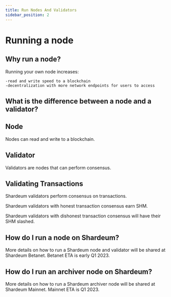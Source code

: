 ```yaml
---
title: Run Nodes And Validators
sidebar_position: 2
---
```


# Running a node

## Why run a node?

Running your own node increases:

    -read and write speed to a blockchain
    -decentralization with more network endpoints for users to access

## What is the difference between a node and a validator?

## Node

Nodes can read and write to a blockchain.

## Validator

Validators are nodes that can perform consensus.

## Validating Transactions

Shardeum validators perform consensus on transactions.

Shardeum validators with honest transaction consensus earn SHM.

Shardeum validators with dishonest transaction consensus will have their SHM slashed.

## How do I run a node on Shardeum?

More details on how to run a Shardeum node and validator will be shared at Shardeum Betanet.
Betanet ETA is early Q1 2023.

## How do I run an archiver node on Shardeum?

More details on how to run a Shardeum archiver node will be shared at Shardeum Mainnet.
Mainnet ETA is Q1 2023.